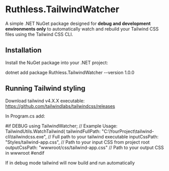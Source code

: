 ﻿# Ruthless.TailwindWatcher

A simple .NET NuGet package designed for **debug and development environments only** to automatically watch and rebuild your Tailwind CSS files using the Tailwind CSS CLI.

## Installation

Install the NuGet package into your .NET project:

dotnet add package Ruthless.TailwindWatcher --version 1.0.0

## Running Tailwind styling

Download tailwind v4.X.X executable: https://github.com/tailwindlabs/tailwindcss/releases

In Program.cs add:

#if DEBUG
using TailwindWatcher;
// Example Usage:
TailwindUtils.WatchTailwind(
    tailwindFullPath: "C:\\YourProject\\tailwind-cli\\tailwindcss.exe", // Full path to your tailwind executable
    inputCssPath: "Styles/tailwind-app.css", // Path to your input CSS from project root
    outputCssPath: "wwwroot/css/tailwind-app.css" // Path to your output CSS in wwwroot
#endif

If in debug mode tailwind will now build and run automatically
